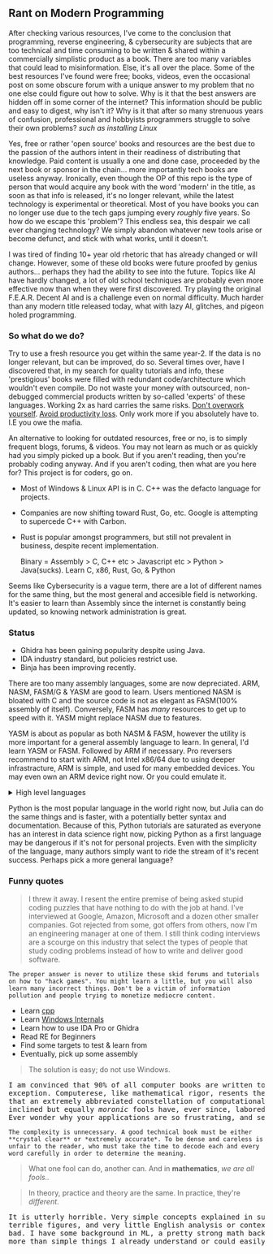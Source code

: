 ## Rant on Modern Programming

After checking various resources, I've come to the conclusion that programming, reverse engineering, & cybersecurity are subjects that are too technical and time consuming to be written & shared within a commercially simplistic product as a book. There are too many variables that could lead to misinformation. Else, it's all over the place. Some of the best resources I've found were free; books, videos, even the occasional post on some obscure forum with a unique answer to my problem that no one else could figure out how to solve. Why is it that the best answers are hidden off in some corner of the internet? This information should be public and easy to digest, why isn't it? Why is it that after so many strenuous years of confusion, professional and hobbyists programmers struggle to solve their own problems? *such as installing Linux*

Yes, free or rather 'open source' books and resources are the best due to the passion of the authors intent in their readiness of distributing that knowledge. Paid content is usually a one and done case, proceeded by the next book or sponsor in the chain... more importantly tech books are useless anyway. Ironically, even though the OP of this repo is the type of person that would acquire any book with the word 'modern' in the title, as soon as that info is released, it's no longer relevant, while the latest technology is experimental or theoretical. Most of you have books you can no longer use due to the tech gaps jumping every *roughly* five years. So how do we escape this 'problem'? This endless sea, this despair we call ever changing technology? We simply abandon whatever new tools arise or become defunct, and stick with what works, until it doesn't.

I was tired of finding 10+ year old rhetoric that has already changed or will change. However, some of these old books were future proofed by genius authors... perhaps they had the ability to see into the future. Topics like AI have hardly changed, a lot of old school techniques are probably even more effective now than when they were first discovered. Try playing the original F.E.A.R. Decent AI and is a challenge even on normal difficulty. Much harder than any modern title released today, what with lazy AI, glitches, and pigeon holed programming. 

### So what do we do?

Try to use a fresh resource you get within the same year-2. If the data is no longer relevant, but can be improved, do so. Several times over, have I discovered that, in my search for quality tutorials and info, these 'prestigious' books were filled with redundant code/architecture which wouldn't even compile. Do not waste your money with outsourced, non-debugged commercial products written by so-called 'experts' of these languages. Working 2x as hard carries the same risks. <a href="https://www.atlassian.com/blog/productivity/this-is-how-many-hours-you-should-really-be-working">Don't overwork yourself</a>. <a href="https://www.cnbc.com/2015/01/26/working-more-than-50-hours-makes-you-less-productive.html">Avoid productivity loss</a>. Only work more if you absolutely have to. I.E you owe the mafia. 

An alternative to looking for outdated resources, free or no, is to simply frequent blogs, forums, & videos. You may not learn as much or as quickly had you
simply picked up a book. But if you aren't reading, then you're probably coding anyway. And if you aren't coding, then what are you here for? This project is for coders, go on.

* Most of Windows & Linux API is in C. C++ was the defacto language for projects.
* Companies are now shifting toward Rust, Go, etc. Google is attempting to supercede C++ with Carbon.
* Rust is popular amongst programmers, but still not prevalent in business, despite recent implementation.

  Binary = Assembly > C, C++ etc > Javascript etc > Python > Java(sucks). 
Learn C, x86, Rust, Go, & Python

Seems like Cybersecurity is a vague term, there are a lot of different names for the same thing, but the most general and accesible field is networking. It's easier to learn than Assembly since the internet is constantly being updated, so knowing network administration is great.

### Status

* Ghidra has been gaining popularity despite using Java.
* IDA industry standard, but policies restrict use.
* Binja has been improving recently.

There are too many assembly languages, some are now depreciated.
ARM, NASM, FASM/G & YASM are good to learn. Users mentioned NASM is bloated with C and the source code is not as elegant as FASM(100% assembly of itself).
Conversely, FASM has *many* resources to get up to speed with it. YASM might replace NASM due to features.

YASM is about as popular as both NASM & FASM, however the utility is more important for a
general assembly language to learn. In general, I'd learn YASM or FASM. Followed by ARM if necessary.
Pro reversers recommend to start with ARM, not Intel x86/64 due to using deeper infrastracture, ARM is simple, 
and used for many embedded devices. You may even own an ARM device right now. Or you could emulate it.

<details><summary>High level languages</summary> 

Personal Recommendation:
Learn C, C++, and Python, then [Rust](https://github.com/anshulrgoyal/rust-web-developer-roadmap)/[Go](https://roadmap.sh/golang)

You'll need C and C++ for legacy hardware, games, and Windows stuff.
Python is just good to have. Rust is convienent, powerful, it might replace C/C++
'Go' for the same reasons, it's another modern language to know that may transition over into Carbon's release.

Go is easier to learn than Rust due to simplicity, but it 
also has similiar effectiveness to Rust and C. (Meaning it's faster than
Python). </details>

Python is the most popular language in the world right now, but Julia can do the same things and is faster, with a potentially better syntax and documentation.
Because of this, Python tutorials are saturated as everyone has an interest in data science right now, picking Python as a first language may be dangerous if it's 
not for personal projects. Even with the simplicity of the language, many authors simply want to ride the stream of it's recent success. Perhaps pick a more general language?

### Funny quotes

> I threw it away. I resent the entire premise of being asked stupid coding puzzles that have nothing to do with the job at hand. I've interviewed at Google, Amazon, Microsoft and a dozen other smaller companies. Got rejected from some, got offers from others, now I'm an engineering manager at one of them. I still think coding interviews are a scourge on this industry that select the types of people that study coding problems instead of how to write and deliver good software.

``` The proper answer is never to utilize these skid forums and tutorials on how to "hack games". You might learn a little, but you will also learn many incorrect things. Don't be a victim of information pollution and people trying to monetize mediocre content. ```

  * Learn [cpp](https://www.learncpp.com/)
  * Learn [Windows Internals](https://www.amazon.com/Windows-Kernel-Programming-Pavel-Yosifovich/dp/B0BW2X91L2/)
  * Learn how to use IDA Pro or Ghidra
  * Read RE for Beginners
  * Find some targets to test & learn from
  * Eventually, pick up some assembly 

> The solution is easy; do not use Windows. 
<pre>I am convinced that 90% of all computer books are written to obscure a fairly straightforward subject, and <a href="https://www.amazon.com/product-reviews/1118290275">this one</a> is no 
exception. Computerese, like mathematical rigor, resents the practical nature of its chosen study. Turing proved way back 
that an extremely abbreviated constellation of computational constructs can solve any problem -- and the world's mathematically 
inclined but equally <em>moronic</em> fools have, ever since, labored hard and diligently to heap confusion over this simplicity. 
Ever wonder why your applications are so frustrating, and seem to become moreso with every update and reincarnation? Read this book.
</pre> 

```The complexity is unnecessary. A good technical book must be either **crystal clear** or *extremely accurate*. To be dense and careless is unfair to the reader, who must take the time to decode each and every word carefully in order to determine the meaning.```

> What one fool can do, another can. And in **mathematics**, *we are all fools..*

> In theory, practice and theory are the same. In practice, they're *different*.

<pre>It is utterly horrible. Very simple concepts explained in such a way as to make them confusing, with strange notation, 
terrible figures, and very little English analysis or context. I only read the first thirty pages, but oh man were they 
bad. I have some background in ML, a pretty strong math background, and a PhD in biophysics, and there is nothing I hate 
more than simple things I already understand or could easily understand, explained so as to be incomprehensible.
</pre> 
